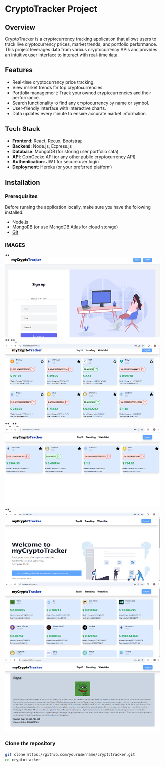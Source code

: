 # CryptoTracker Project

## Overview

CryptoTracker is a cryptocurrency tracking application that allows users to track live cryptocurrency prices, market trends, and portfolio performance. This project leverages data from various cryptocurrency APIs and provides an intuitive user interface to interact with real-time data.

## Features

- Real-time cryptocurrency price tracking.
- View market trends for top cryptocurrencies.
- Portfolio management: Track your owned cryptocurrencies and their performance.
- Search functionality to find any cryptocurrency by name or symbol.
- User-friendly interface with interactive charts.
- Data updates every minute to ensure accurate market information.

## Tech Stack

- **Frontend**: React, Redux, Bootstrap
- **Backend**: Node.js, Express.js
- **Database**: MongoDB (for storing user portfolio data)
- **API**: CoinGecko API (or any other public cryptocurrency API)
- **Authentication**: JWT for secure user login
- **Deployment**: Heroku (or your preferred platform)

## Installation

### Prerequisites

Before running the application locally, make sure you have the following installed:

- [Node.js](https://nodejs.org/en/)
- [MongoDB](https://www.mongodb.com/try/download/community) (or use MongoDB Atlas for cloud storage)
- [Git](https://git-scm.com/)

### IMAGES
_** ![landing page](image-1.png) **_
**_ ![user landing page](image-2.png) **_
**_ ![Trending coins](image-3.png) **_
![Watchlist coins](image-4.png)
![Signup](image-5.png)
![Login](image-6.png)
### Clone the repository

```bash
git clone https://github.com/yourusername/cryptotracker.git
cd cryptotracker

